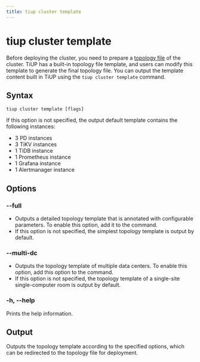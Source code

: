 ```yaml
---
title: tiup cluster template
---
```


# tiup cluster template

Before deploying the cluster, you need to prepare a [topology file](/tiup/tiup-cluster-topology-reference.md) of the cluster. TiUP has a built-in topology file template, and users can modify this template to generate the final topology file. You can output the template content built in TiUP using the `tiup cluster template` command.

## Syntax

```shell
tiup cluster template [flags]
```

If this option is not specified, the output default template contains the following instances:

- 3 PD instances
- 3 TiKV instances
- 1 TiDB instance
- 1 Prometheus instance
- 1 Grafana instance
- 1 Alertmanager instance

## Options

### --full

- Outputs a detailed topology template that is annotated with configurable parameters. To enable this option, add it to the command.
- If this option is not specified, the simplest topology template is output by default.

### --multi-dc

- Outputs the topology template of multiple data centers. To enable this option, add this option to the command.
- If this option is not specified, the topology template of a single-site single-computer room is output by default.

### -h, --help

Prints the help information.

## Output

Outputs the topology template according to the specified options, which can be redirected to the topology file for deployment.